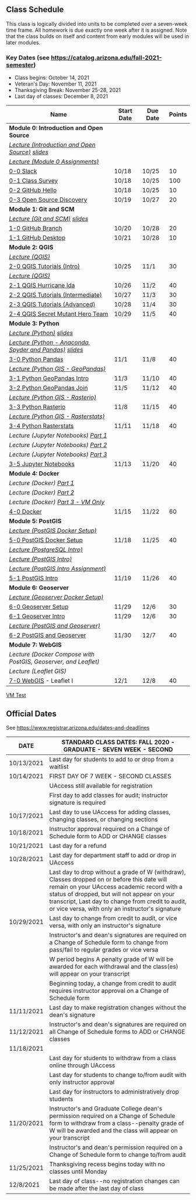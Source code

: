 
## Class Schedule

This class is logically divided into units to be completed over a seven-week time frame. All homework is due exactly one week after it is assigned. Note that the class builds on itself and content from early modules will be used in later modules.

### Key Dates (see https://catalog.arizona.edu/fall-2021-semester)
- Class begins: October 14, 2021
- Veteran's Day: November 11, 2021
- Thanksgiving Break: November 25-28, 2021
- Last day of classes:  December 8, 2021

|  **Name** | **Start Date** | **Due Date** | **Points** |
| --- | --- | --- | --- |
|  **Module 0: Introduction and Open Source** |  |  |  |
|  _[Lecture (Introduction and Open Source)](https://arizona.hosted.panopto.com/Panopto/Pages/Viewer.aspx?id=04cc21d5-9af4-4a82-aecf-adb6013f6654) [slides](https://docs.google.com/presentation/d/1FGNTisqx0IPc5MA2D1MSbp9G2RGPgNRWU0akR91QVAs/edit?usp=sharing)_ |  |  |  |
|  _[Lecture (Module 0 Assignments)](https://arizona.hosted.panopto.com/Panopto/Pages/Viewer.aspx?id=9fc4f48b-d92c-4e88-b50a-adb6015c4e8d)_ |  |  |  |
|  [0-0 Slack](https://classroom.github.com/a/qZ3g_NFJ) | 10/18 | 10/25 | 10 |
|  [0-1 Class Survey](https://classroom.github.com/a/5Zlm-FCi) | 10/18 | 10/25 | 100 |
|  [0-2 GitHub Hello](https://classroom.github.com/a/IIlfr4O1) | 10/18 | 10/25 | 10 |
|  [0-3 Open Source Discovery](https://classroom.github.com/a/yCQXUlSo) | 10/19 | 10/27 | 20 |
|  **Module 1: Git and SCM** |  |  |  |
|  _[Lecture (Git and SCM)](https://arizona.hosted.panopto.com/Panopto/Pages/Viewer.aspx?id=d3b504fb-e46c-4e5b-8fea-adb700515188) [slides](https://docs.google.com/presentation/d/1FyhN4Zb7QYgusHxbhNjKpusEC9mP6_7Q_BpCo34AH8g/edit?usp=sharing)_ |  |  |  |
|  [1-0 GitHub Branch](https://classroom.github.com/a/39Hsnkkf) | 10/20 | 10/28 | 20 |
|  [1-1 GitHub Desktop](https://classroom.github.com/a/L8_n_Awz) | 10/21 | 10/28 | 10 |
|  **Module 2: QGIS** |  |  |  |
|  _[Lecture (QGIS)](https://arizona.hosted.panopto.com/Panopto/Pages/Viewer.aspx?id=2ac7bcc7-072e-4d1d-821f-adc7005075f1)_ |  |  |  |
|  [2-0 QGIS Tutorials (Intro)](https://classroom.github.com/a/jT5JEYGE) | 10/25 | 11/1 | 30 |
|  _[Lecture (QGIS)](https://arizona.hosted.panopto.com/Panopto/Pages/Viewer.aspx?id=b7db86bd-439d-4fbd-9501-adcc00320743)_ |  |  |  |
|  [2-1 QGIS Hurricane Ida](https://classroom.github.com/a/tAQR7TOZ) | 10/26 | 11/2 | 40 |
|  [2-2 QGIS Tutorials (Intermediate)](https://classroom.github.com/a/lptNxvrc) | 10/27 | 11/3 | 30 |
|  [2-3 QGIS Tutorials (Advanced)](https://classroom.github.com/a/Dvb93Udc) | 10/28 | 11/4 | 30 |
|  [2-4 QGIS Secret Mutant Hero Team](https://classroom.github.com/a/Bii9aMCr) | 10/29 | 11/5 | 40 |
|  **Module 3: Python** |  |  |  |
|  _[Lecture (Python)](https://arizona.hosted.panopto.com/Panopto/Pages/Viewer.aspx?id=83304fba-424f-430f-87e1-adcc00448e6e) [slides](https://d2l.arizona.edu/d2l/le/content/1094533/viewContent/11628054/View)_ |  |  |  |
|  _[Lecture (Python - Anaconda, Spyder and Pandas)](https://arizona.hosted.panopto.com/Panopto/Pages/Viewer.aspx?id=724a9842-c1d7-462b-be0c-add4004b113e) [slides](https://d2l.arizona.edu/d2l/le/content/1094533/viewContent/11656475/View)_ |  |  |  |
|  [3-0 Python Pandas](https://classroom.github.com/a/fVcakB78) | 11/1 | 11/8 | 40 |
|  _[Lecture (Python GIS - GeoPandas)](https://arizona.hosted.panopto.com/Panopto/Pages/Viewer.aspx?id=98d80d3b-6c09-4734-b520-add5006228ad)_ |  |  |  |
|  [3-1 Python GeoPandas Intro](https://classroom.github.com/a/qqkd4P50) | 11/3 | 11/10 | 40 |
|  [3-2 Python GeoPandas Join](https://classroom.github.com/a/vqDR8c7B) | 11/5 | 11/12 | 40 |
|  _[Lecture (Python GIS - Rasterio)](https://arizona.hosted.panopto.com/Panopto/Pages/Viewer.aspx?id=9ce148fe-a9c5-4db4-b30a-adda004f64f0)_ |  |  |  |
|  [3-3 Python Rasterio](https://classroom.github.com/a/hDxhv9rG) | 11/8 | 11/15 | 40 |
|  _[Lecture (Python GIS - Rasterstats)](https://arizona.hosted.panopto.com/Panopto/Pages/Viewer.aspx?id=f9276c68-2ad1-4d61-81fe-addd00675de5)_ |  |  |  |
|  [3-4 Python Rasterstats](https://classroom.github.com/a/E_NHA4KC) | 11/11 | 11/18 | 40 |
|  _Lecture (Jupyter Notebooks) [Part 1](https://arizona.hosted.panopto.com/Panopto/Pages/Viewer.aspx?id=83058cd5-b723-44ef-a403-ade000666538)_ |  |  |  |
|  _Lecture (Jupyter Notebooks) [Part 2](https://arizona.hosted.panopto.com/Panopto/Pages/Viewer.aspx?id=57680476-c2d8-4d15-813f-ade0006684c0)_ |  |  |  |
|  _Lecture (Jupyter Notebooks) [Part 3](https://arizona.hosted.panopto.com/Panopto/Pages/Viewer.aspx?id=d1ecf2ef-453f-4477-9aba-ade001315860)_ |  |  |  |
|  [3-5 Jupyter Notebooks](https://classroom.github.com/a/mEkI3--k) | 11/13 | 11/20 | 40 |
|  **Module 4: Docker** |  |  |  |
|  _Lecture (Docker) [Part 1](https://arizona.hosted.panopto.com/Panopto/Pages/Viewer.aspx?id=6af3c251-fc52-48f1-8950-ade00153d47a)_ |  |  |  |
|  _Lecture (Docker) [Part 2](https://arizona.hosted.panopto.com/Panopto/Pages/Viewer.aspx?id=a567ebaa-91fc-4d1c-be18-ade00153d47e)_ |  |  |  |
|  _Lecture (Docker) [Part 3 - VM Only](https://arizona.hosted.panopto.com/Panopto/Pages/Viewer.aspx?id=c98fa9f7-1125-4b67-9708-ade00161fdac)_ |  |  |  |
|  [4-0 Docker](https://classroom.github.com/a/l2XkkM4R) | 11/15 | 11/22 | 60 |
|  **Module 5: PostGIS** |  |  |  |
|  _[Lecture (PostGIS Docker Setup)](https://arizona.hosted.panopto.com/Panopto/Pages/Viewer.aspx?id=94896c0d-3bb6-4587-90ff-ade5004c8f4b)_ |  |  |  |
|  [5-0 PostGIS Docker Setup](https://classroom.github.com/a/Ltw_mDLo) | 11/18 | 11/25 | 40 |
|  _[Lecture (PostgreSQL Intro)](https://arizona.hosted.panopto.com/Panopto/Pages/Viewer.aspx?id=909d3ccb-6090-4ef7-9957-ade50056bb35)_ |  |  |  |
|  _[Lecture (PostGIS Intro)](https://arizona.hosted.panopto.com/Panopto/Pages/Viewer.aspx?id=f5a0fe6e-b1f8-475f-99ed-ade5005f60f0)_ |  |  |  |
|  _[Lecture (PostGIS Intro Assignment)](https://arizona.hosted.panopto.com/Panopto/Pages/Viewer.aspx?id=340dc04b-dcfa-4ac4-8a5f-ade500717f39)_ |  |  |  |
|  [5-1 PostGIS Intro](https://classroom.github.com/a/BnBclPzj) | 11/19| 11/26| 40 |
|  **Module 6: Geoserver** |  |  |  |
|  _[Lecture (Geoserver Docker Setup)](https://arizona.hosted.panopto.com/Panopto/Pages/Viewer.aspx?id=654e17cf-44f3-46f0-8823-adf0005de336)_ |  |  |  |
|  [6-0 Geoserver Setup](https://classroom.github.com/a/uTL4e5gm) | 11/29 | 12/6 | 30 |
|  [6-1 Geoserver Intro](https://classroom.github.com/a/uYSYVSu6) | 11/29 | 12/6 | 30 |
|  _[Lecture (PostGIS and Geoserver)](https://arizona.hosted.panopto.com/Panopto/Pages/Viewer.aspx?id=370f2f28-1999-4520-82fd-adf00074f1ba)_ |  |  |  |
|  [6-2 PostGIS and Geoserver](https://classroom.github.com/a/ICp-SGYJ) | 11/30 | 12/7 | 40 |
|  **Module 7: WebGIS** |  |  |  |
|  _Lecture (Docker Compose with PostGIS, Geoserver, and Leaflet)_ |  |  |  |
|  _Lecture (Leaflet GIS)_ |  |  |  |
|  [7-0 WebGIS](https://classroom.github.com/a/ZhslVqXK) - Leaflet I | 12/1 | 12/8 | 40 |

[VM Test](https://classroom.github.com/a/6mYiDRKm)

## Official Dates
See https://www.registrar.arizona.edu/dates-and-deadlines

|  DATE | STANDARD CLASS DATES: FALL 2020 - GRADUATE - SEVEN WEEK - SECOND |
| --- | --- |
|  10/13/2021 | Last day for students to add to or drop from a waitlist |
|  10/14/2021 | FIRST DAY OF 7 WEEK - SECOND CLASSES |
|  | UAccess still available for registration |
|  | First day to add classes for audit; instructor signature is required |
|  10/17/2021 | Last day to use UAccess for adding classes, changing classes, or changing sections |
|  10/18/2021 | Instructor approval required on a Change of Schedule form to ADD or CHANGE classes |
|  10/21/2021 | Last day for a refund |
|  10/28/2021 | Last day for department staff to add or drop in UAccess |
|  | Last day to drop without a grade of W (withdraw),  Classes dropped on or before this date will remain on your UAccess academic record with a status of dropped, but will not appear on your transcript, Last day to change from credit to audit, or vice versa, with only an instructor's signature |
|  10/29/2021 | Last day to change from credit to audit, or vice versa, with only an instructor's signature |
|  | Instructor's and dean's signatures are required on a Change of Schedule form to change from pass/fail to regular grades or vice versa |
|  | W period begins A penalty grade of W will be awarded for each withdrawal and the class(es) will appear on your transcript |
|  | Beginning today, a change from credit to audit requires instructor approval on a Change of Schedule form |
|  11/11/2021| Last day to make registration changes without the dean's signature |
|  11/12/2021 | Instructor's and dean's signatures are required on all Change of Schedule forms to ADD or CHANGE classes |
|  11/18/2021 |  |
|  | Last day for students to withdraw from a class online through UAccess |
|  | Last day for students to change to/from audit with only instructor approval |
|  | Last day for instructors to administratively drop students |
|  11/20/2021 | Instructor's and Graduate College dean's permission required on a Change of Schedule form to withdraw from a class--penalty grade of W will be awarded and the class will appear on your transcript |
|  | Instructor's and dean's permission required on a Change of Schedule form to change to/from audit |
|  11/25/2021| Thanksgiving recess begins today with no classes until Monday |
|  12/8/2021| Last day of class--no registration changes can be made after the last day of class |
